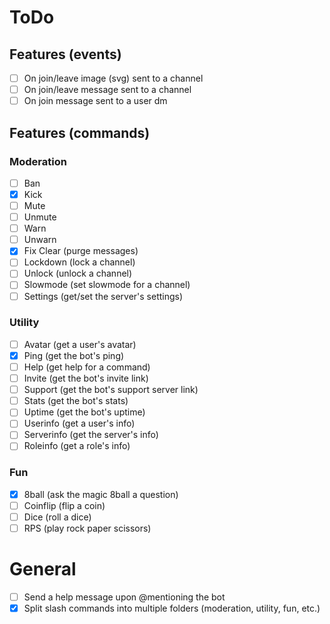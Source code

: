 # ToDo

## Features (events)

- [ ] On join/leave image (svg) sent to a channel
- [ ] On join/leave message sent to a channel
- [ ] On join message sent to a user dm

## Features (commands)

### Moderation

- [ ] Ban
- [x] Kick
- [ ] Mute
- [ ] Unmute
- [ ] Warn
- [ ] Unwarn
- [x] Fix Clear (purge messages)
- [ ] Lockdown (lock a channel)
- [ ] Unlock (unlock a channel)
- [ ] Slowmode (set slowmode for a channel)
- [ ] Settings (get/set the server's settings)

### Utility

- [ ] Avatar (get a user's avatar)
- [x] Ping (get the bot's ping)
- [ ] Help (get help for a command)
- [ ] Invite (get the bot's invite link)
- [ ] Support (get the bot's support server link)
- [ ] Stats (get the bot's stats)
- [ ] Uptime (get the bot's uptime)
- [ ] Userinfo (get a user's info)
- [ ] Serverinfo (get the server's info)
- [ ] Roleinfo (get a role's info)

### Fun

- [x] 8ball (ask the magic 8ball a question)
- [ ] Coinflip (flip a coin)
- [ ] Dice (roll a dice)
- [ ] RPS (play rock paper scissors)

# General

- [ ] Send a help message upon @mentioning the bot
- [x] Split slash commands into multiple folders (moderation, utility, fun, etc.)
